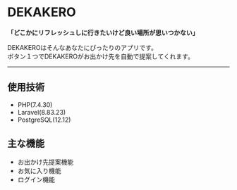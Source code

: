 # DEKAKERO

<strong>「どこかにリフレッシュしに行きたいけど良い場所が思いつかない」</strong>

DEKAKEROはそんなあなたにぴったりのアプリです。<br>
ボタン１つでDEKAKEROがお出かけ先を自動で提案してくれます。

---

## 使用技術

* PHP(7.4.30)
* Laravel(8.83.23)
* PostgreSQL(12.12)


## 主な機能

* お出かけ先提案機能
* お気に入り機能
* ログイン機能